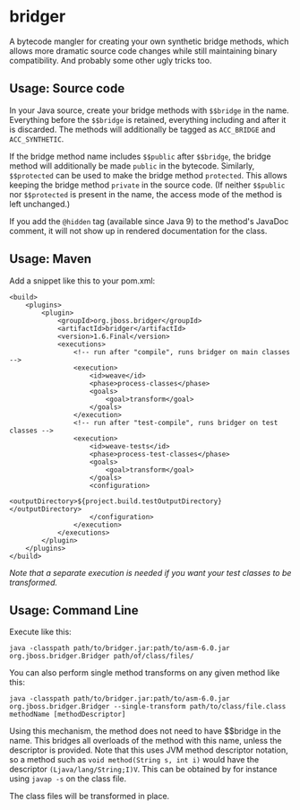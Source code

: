 bridger
=======

A bytecode mangler for creating your own synthetic bridge methods, which allows more dramatic source code changes while still maintaining binary compatibility.  And probably some other ugly tricks too.

Usage: Source code
------------------
In your Java source, create your bridge methods with `$$bridge` in the name.  Everything before the `$$bridge` is retained, everything including and after it is discarded.  The methods will additionally be tagged as `ACC_BRIDGE` and `ACC_SYNTHETIC`.

If the bridge method name includes `$$public` after `$$bridge`, the bridge method will additionally be made `public` in the bytecode.
Similarly, `$$protected` can be used to make the bridge method `protected`.
This allows keeping the bridge method `private` in the source code.
(If neither `$$public` nor `$$protected` is present in the name, the access mode of the method is left unchanged.)

If you add the `@hidden` tag (available since Java 9) to the method's JavaDoc comment, it will not show up in rendered documentation for the class.

Usage: Maven
------------
Add a snippet like this to your pom.xml:

    <build>
        <plugins>
            <plugin>
                <groupId>org.jboss.bridger</groupId>
                <artifactId>bridger</artifactId>
                <version>1.6.Final</version>
                <executions>
                    <!-- run after "compile", runs bridger on main classes -->
                    <execution>
                        <id>weave</id>
                        <phase>process-classes</phase>
                        <goals>
                            <goal>transform</goal>
                        </goals>
                    </execution>
                    <!-- run after "test-compile", runs bridger on test classes -->
                    <execution>
                        <id>weave-tests</id>
                        <phase>process-test-classes</phase>
                        <goals>
                            <goal>transform</goal>
                        </goals>
                        <configuration>
                            <outputDirectory>${project.build.testOutputDirectory}</outputDirectory>
                        </configuration>
                    </execution>
                </executions>
            </plugin>
        </plugins>
    </build>

_Note that a separate execution is needed if you want your test classes to be transformed._

Usage: Command Line
-------------------
Execute like this:

    java -classpath path/to/bridger.jar:path/to/asm-6.0.jar org.jboss.bridger.Bridger path/of/class/files/

You can also perform single method transforms on any given method like this:

    java -classpath path/to/bridger.jar:path/to/asm-6.0.jar org.jboss.bridger.Bridger --single-transform path/to/class/file.class methodName [methodDescriptor]

Using this mechanism, the method does not need to have $$bridge in the name. This bridges all overloads of the method with this name, unless the descriptor is provided.
Note that this uses JVM method descriptor notation, so a method such as `void method(String s, int i)` would
have the descriptor `(Ljava/lang/String;I)V`. This can be obtained by for instance using `javap -s` on the class file.

The class files will be transformed in place.
